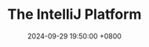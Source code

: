 ---
layout: post
title: "The IntelliJ Platform"
date: 2024-09-29 19:50:00 +0800
categories: jekyll update
permalink: /Intellij/The-IntelliJ-Platform
background: '/assets/images/banner.jpg'
language: "en"
item: post
menu-url: /Intellij
menu-title: IntelliJ Platform Plugin SDK
last-url: /Intellij/Home
last-title: Home
---